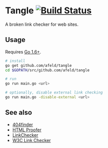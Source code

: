# Tangle [![Build Status](https://travis-ci.org/afeld/tangle.svg?branch=master)](https://travis-ci.org/afeld/tangle)

A broken link checker for web sites.

## Usage

Requires [Go 1.6+](https://golang.org).

```bash
# install
go get github.com/afeld/tangle
cd $GOPATH/src/github.com/afeld/tangle

# run
go run main.go <url>

# optionally, disable external link checking
go run main.go -disable-external <url>
```

## See also

* [404finder](https://fourohfourtracker.herokuapp.com/)
* [HTML Proofer](https://github.com/gjtorikian/html-proofer)
* [LinkChecker](https://wummel.github.io/linkchecker/)
* [W3C Link Checker](https://validator.w3.org/checklink)
